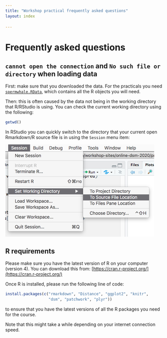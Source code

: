 ```yaml
---
title: "Workshop practical frequently asked questions"
layout: index

---
```


# Frequently asked questions

## `cannot open the connection` and `No such file or directory` when loading data

First: make sure that you downloaded the data. For the practicals you need [`spermwhale.RData`](../data/spermwhale.RData), which contains all the R objects you will need.

Then: this is often caused by the data not being in the working directory that R/RStudio is using. You can check the current working directory using the following:

```r
getwd()
```

In RStudio you can quickly switch to the directory that your current open Rmarkdown/R source file is in using the `Session` menu item:

![Clicking Session>Set Working Directory>To Source File Location](web_images/set_source.png)

## R requirements

Please make sure you have the latest version of R on your computer (version 4). You can download this from: [https://cran.r-project.org/](https://cran.r-project.org/)

Once R is installed, please run the following line of code:

```r
install.packages(c("rmarkdown", "Distance", "ggplot2", "knitr",
                   "dsm", "patchwork", "plyr"))
```

to ensure that you have the latest versions of all the R packages you need for the course.

Note that this might take a while depending on your internet connection speed.


